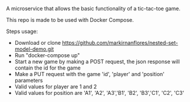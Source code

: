 A microservice that allows the basic functionality of a tic-tac-toe game.

This repo is made to be used with Docker Compose.

Steps usage:
 - Download or clone https://github.com/markirnanflores/nested-set-model-demo.git
 - Run "docker-compose up"
 - Start a new game by making a POST request, the json response will contain the id for the game
 - Make a PUT request with the game 'id', 'player' and 'position' parameters
 - Valid values for player are 1 and 2
 - Valid values for position are 'A1', 'A2', 'A3','B1', 'B2', 'B3','C1', 'C2', 'C3'
 